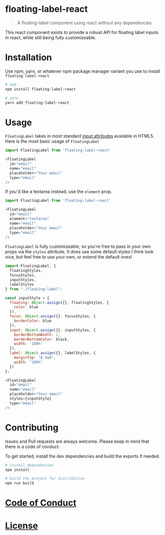 # floating-label-react

> A floating-label component using react without any dependencies

This react component exists to provide a robust API for floating label inputs in react, while still being fully customizeable.

# Installation

Use npm, yarn, or whatever npm package manager variant you use to install `floating-label-react`

```sh
# npm
npm install floating-label-react

# yarn
yarn add floating-label-react
```

# Usage

`FloatingLabel` takes in most standard [input attributes](https://developer.mozilla.org/en-US/docs/Web/HTML/Element/Input#Attributes) available in HTML5. Here is the most basic usage of `FloatingLabel`

```js
import FloatingLabel from 'floating-label-react'

<FloatingLabel
  id="email"
  name="email"
  placeholder="Your email"
  type="email"
/>
```

If you'd like a textarea instead, use the `element` prop.

```js
import FloatingLabel from 'floating-label-react'

<FloatingLabel
  id="email"
  element="textarea"
  name="email"
  placeholder="Your email"
  type="email"
/>
```

`FloatingLabel` is fully customizeable, so you're free to pass in your own props via the `styles` attribute. It does use some default styles I think look nice, but feel free to use your own, or extend the default ones!

```js
import FloatingLabel, {
  floatingStyles,
  focusStyles,
  inputStyles,
  labelStyles
} from "./floating-label";

const inputStyle = {
  floating: Object.assign({}, floatingStyles, {
    color: blue
  }),
  focus: Object.assign({}, focusStyles, {
    borderColor: blue
  }),
  input: Object.assign({}, inputStyles, {
    borderBottomWidth: 2,
    borderBottomColor: black,
    width: "100%"
  }),
  label: Object.assign({}, labelStyles, {
    marginTop: "0.5em",
    width: "100%"
  })
};

<FloatingLabel
  id="email"
  name="email"
  placeholder="Your email"
  styles={inputStyle}
  type="email"
/>
```

# Contributing

Issues and Pull requests are always welcome. Please keep in mind that there is a code of conduct.

To get started, install the dev dependencies and build the exports if needed.

```sh
# install dependencies
npm install

# build the project for distribution
npm run build
```

# [Code of Conduct](CODE_OF_CONDUCT.md)

# [License](LICENSE.md)
